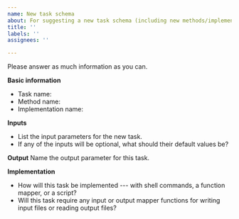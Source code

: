 ```yaml
---
name: New task schema
about: For suggesting a new task schema (including new methods/implementations)
title: ''
labels: ''
assignees: ''

---
```


Please answer as much information as you can.

**Basic information**

- Task name: 
- Method name:
- Implementation name: 

**Inputs**
- List the input parameters for the new task.
- If any of the inputs will be optional, what should their default values be?

**Output**
Name the output parameter for this task.

**Implementation**
- How will this task be implemented --- with shell commands, a function mapper, or a script?
- Will this task require any input or output mapper functions for writing input files or reading output files?
